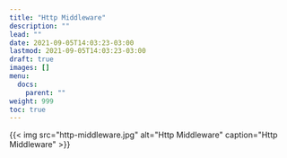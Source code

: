 ```yaml
---
title: "Http Middleware"
description: ""
lead: ""
date: 2021-09-05T14:03:23-03:00
lastmod: 2021-09-05T14:03:23-03:00
draft: true
images: []
menu: 
  docs:
    parent: ""
weight: 999
toc: true
---
```


{{< img src="http-middleware.jpg" alt="Http Middleware" caption="Http Middleware" >}}
